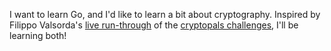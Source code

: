 I want to learn Go, and I'd like to learn a bit about cryptography. Inspired by Filippo Valsorda's [live run-through](https://twitter.com/FiloSottile/status/914542766826418176) of the [cryptopals challenges](https://cryptopals.com/), I'll be learning both!
